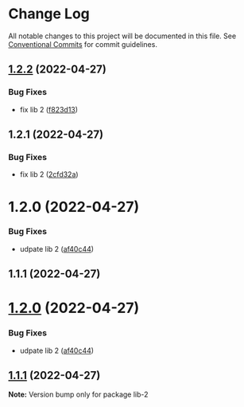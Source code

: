 # Change Log

All notable changes to this project will be documented in this file.
See [Conventional Commits](https://conventionalcommits.org) for commit guidelines.

## [1.2.2](https://github.com/aliaksei-yarmash/lerna-repo/compare/lib-2@1.2.1...lib-2@1.2.2) (2022-04-27)


### Bug Fixes

* fix lib 2 ([f823d13](https://github.com/aliaksei-yarmash/lerna-repo/commit/f823d1309a7cdcf8cdd588d25f114074b584f566))





## 1.2.1 (2022-04-27)


### Bug Fixes

* fix lib 2 ([2cfd32a](https://github.com/aliaksei-yarmash/lerna-repo/commit/2cfd32ad9727acebcbadf158817a410de5639ff5))



# 1.2.0 (2022-04-27)


### Bug Fixes

* udpate lib 2 ([af40c44](https://github.com/aliaksei-yarmash/lerna-repo/commit/af40c44c35e1c7143dcef8462db8a2f36cbe7759))



## 1.1.1 (2022-04-27)





# [1.2.0](https://github.com/aliaksei-yarmash/lerna-repo/compare/v1.1.1...v1.2.0) (2022-04-27)


### Bug Fixes

* udpate lib 2 ([af40c44](https://github.com/aliaksei-yarmash/lerna-repo/commit/af40c44c35e1c7143dcef8462db8a2f36cbe7759))





## [1.1.1](https://github.com/aliaksei-yarmash/lerna-repo/compare/v1.1.0...v1.1.1) (2022-04-27)

**Note:** Version bump only for package lib-2
